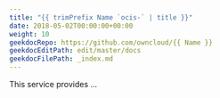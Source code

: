 ```yaml
---
title: "{{ trimPrefix Name `ocis-` | title }}"
date: 2018-05-02T00:00:00+00:00
weight: 10
geekdocRepo: https://github.com/owncloud/{{ Name }}
geekdocEditPath: edit/master/docs
geekdocFilePath: _index.md
---
```


This service provides ...
